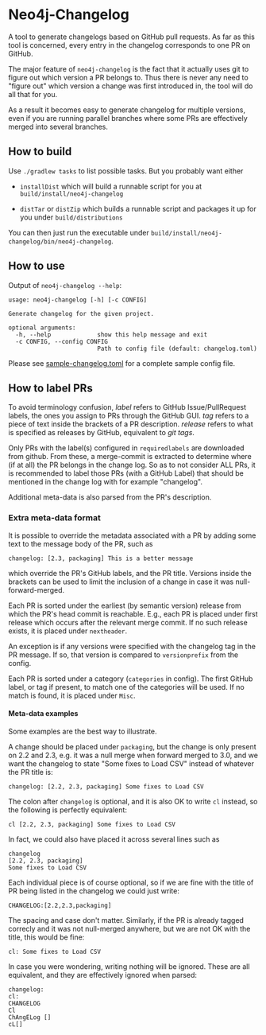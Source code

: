 # Neo4j-Changelog

A tool to generate changelogs based on GitHub pull requests. As far as
this tool is concerned, every entry in the changelog corresponds to
one PR on GitHub.

The major feature of `neo4j-changelog` is the fact that it actually
uses git to figure out which version a PR belongs to. Thus there is
never any need to "figure out" which version a change was first
introduced in, the tool will do all that for you.

As a result it becomes easy to generate changelog for multiple
versions, even if you are running parallel branches where some PRs are
effectively merged into several branches.

## How to build

Use `./gradlew tasks` to list possible tasks. But you probably want either

*  `installDist`
   which will build a runnable script for you at `build/install/neo4j-changelog`

* `distTar` or `distZip`
   which builds a runnable script and packages it up for you under `build/distributions`

You can then just run the executable under `build/install/neo4j-changelog/bin/neo4j-changelog`.

## How to use

Output of `neo4j-changelog --help`:

```
usage: neo4j-changelog [-h] [-c CONFIG]

Generate changelog for the given project.

optional arguments:
  -h, --help             show this help message and exit
  -c CONFIG, --config CONFIG
                         Path to config file (default: changelog.toml)
```

Please
see
[sample-changelog.toml](https://github.com/spacecowboy/neo4j-changelog/blob/master/sample-changelog.toml)
for a complete sample config file.

## How to label PRs

To avoid terminology confusion, *label* refers to GitHub
Issue/PullRequest labels, the ones you assign to PRs through the
GitHub GUI. *tag* refers to a piece of text inside the brackets of a
PR description. *release* refers to what is specified as releases by
GitHub, equivalent to *git tags*.

Only PRs with the label(s) configured in `requiredlabels` are
downloaded from github. From these, a merge-commit is extracted to
determine where (if at all) the PR belongs in the change log. So as to
not consider ALL PRs, it is recommended to label those PRs (with a
GitHub Label) that should be mentioned in the change log with for
example "changelog".

Additional meta-data is also parsed from the PR's description.

### Extra meta-data format

It is possible to override the metadata associated with a PR by adding
some text to the message body of the PR, such as

    changelog: [2.3, packaging] This is a better message

which override the PR's GitHub labels, and the PR title. Versions
inside the brackets can be used to limit the inclusion of a change in
case it was null-forward-merged.

Each PR is sorted under the earliest (by semantic version) release
from which the PR's head commit is reachable. E.g., each PR is placed
under first release which occurs after the relevant merge commit. If
no such release exists, it is placed under `nextheader`.

An exception is if any versions were specified with the changelog tag
in the PR message. If so, that version is compared to `versionprefix`
from the config.

Each PR is sorted under a category (`categories` in config). The first
GitHub label, or tag if present, to match one of the categories will
be used. If no match is found, it is placed under `Misc`.

#### Meta-data examples
Some examples are the best way to illustrate.

A change should be placed under `packaging`, but the change is only
present on 2.2 and 2.3, e.g. it was a null merge when forward merged
to 3.0, and we want the changelog to state "Some fixes to Load CSV"
instead of whatever the PR title is:

```
changelog: [2.2, 2.3, packaging] Some fixes to Load CSV
```

The colon after `changelog` is optional, and it is also OK to write
`cl` instead, so the following is perfectly equivalent:

```
cl [2.2, 2.3, packaging] Some fixes to Load CSV
```

In fact, we could also have placed it across several lines such as

```
changelog
[2.2, 2.3, packaging]
Some fixes to Load CSV
```

Each individual piece is of course optional, so if we are fine with
the title of PR being listed in the changelog we could just write:

```
CHANGELOG:[2.2,2.3,packaging]
```

The spacing and case don't matter. Similarly, if the PR is already tagged
correcly and it was not null-merged anywhere, but we are not OK with
the title, this would be fine:

```
cl: Some fixes to Load CSV
```

In case you were wondering, writing nothing will be ignored. These are
all equivalent, and they are effectively ignored when parsed:

```
changelog:
cl:
CHANGELOG
Cl
ChAngELog []
cL[]
```
